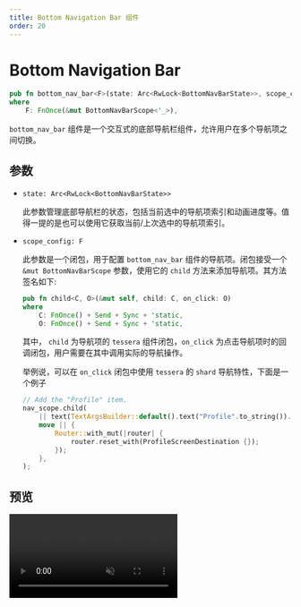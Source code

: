 ```yaml
---
title: Bottom Navigation Bar 组件
order: 20
---
```


# Bottom Navigation Bar

```rust
pub fn bottom_nav_bar<F>(state: Arc<RwLock<BottomNavBarState>>, scope_config: F)
where
    F: FnOnce(&mut BottomNavBarScope<'_>),
```

`bottom_nav_bar` 组件是一个交互式的底部导航栏组件，允许用户在多个导航项之间切换。

## 参数

- `state: Arc<RwLock<BottomNavBarState>>`

  此参数管理底部导航栏的状态，包括当前选中的导航项索引和动画进度等。值得一提的是也可以使用它获取当前/上次选中的导航项索引。

- `scope_config: F`

  此参数是一个闭包，用于配置 `bottom_nav_bar` 组件的导航项。闭包接受一个 `&mut BottomNavBarScope` 参数，使用它的 `child` 方法来添加导航项。其方法签名如下:

  ```rust
  pub fn child<C, O>(&mut self, child: C, on_click: O)
  where
      C: FnOnce() + Send + Sync + 'static,
      O: FnOnce() + Send + Sync + 'static,
  ```

  其中， `child` 为导航项的 `tessera` 组件闭包，`on_click` 为点击导航项时的回调闭包，用户需要在其中调用实际的导航操作。

  举例说，可以在 `on_click` 闭包中使用 `tessera` 的 `shard` 导航特性，下面是一个例子

  ```rust
  // Add the "Profile" item.
  nav_scope.child(
      || text(TextArgsBuilder::default().text("Profile".to_string()).build().unwrap()),
      move || {
          Router::with_mut(|router| {
              router.reset_with(ProfileScreenDestination {});
          });
      },
  );
  ```

## 预览

<video autoplay loop muted>

<source src="/bottom_nav_bar_example.mp4" type="video/mp4">
Your browser does not support the video tag
</video>
